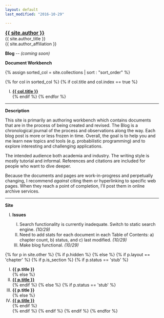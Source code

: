 ```yaml
---
layout: default
last_modified: "2016-10-29"

---
```

<style type="text/css">
ol li {
text-align:left;
list-style-type: upper-roman
}
ol li ol li {
text-align:left;
list-style-type: decimal;
}
</style>


<div class = "author-block">
<a href="{{ site.author_url }}" target="_blank" style="font-weight: bold;font-size:120%;">{{ site.author }}</a><br>
{{ site.author_title }}<br>
{{ site.author_affiliation }}<br>
</div>

**Blog<!--(/blog/index.html)-->** -- *(coming soon)*


**Document Workbench**

{% assign sorted_col = site.collections | sort : "sort_order" %}

{% for col in sorted_col %}
{% if col.title and col.index == true %}
1. **<a class="chapter-link" href="/{{ col.label }}/index.html" target="_blank">{{ col.title }}</a>**<br>
{% endif %}
{% endfor %}

____

**Description**

This site is primarily an authoring workbench which contains documents that are in the process of being created and revised. The Blog is a chronological journal of the process and observations along the way. Each blog post is more or less frozen in time. Overall, the goal is to help you and me learn new topics and tools (e.g. probabilistic programming) and to explore interesting and challenging applications. 

The intended audience both academia and industry.  The writing style is mostly tutorial and informal. References and citations are included for people who want to dive deeper. 

Because the documents and pages are work-in-progress and perpetually changing, I recommend *against* citing them or hyperlinking to specific web pages.  When they reach a point of completion, I'll post them in online archive services.

____

**Site**

1. **Issues**

<ol class="note">
<ol>
<li>Search functionality is currently inadequate. Switch to static search engine. <em>(10/29)</em></li>
<li>Need to add stats for each document in each Table of Contents: a) chapter count, b) status, and c) last modified. <em>(10/29)</em></li>
<li>Make blog functional. <em>(10/29)</em></li>
</ol>
</ol>


{% for p in site.other %}
    {% if p.hidden %}
    {% else %}
        {% if p.layout == 'chapter' %}
            {% if p.is_section %}
                {% if p.status == 'stub' %}
1. **{{ p.title }}**<br>{% else %}
1. **<a class="chapter-link" href="{{ site.baseurl }}{{ p.url }}" target="_blank">{{ p.title }}</a>**<br>{% endif %}
            {% else %}
                {% if p.status == 'stub' %}
1. **{{ p.title }}**<br>{% else %}
1. **<a class="chapter-link" href="{{ site.baseurl }}{{ p.url }}" target="_blank">{{ p.title }}</a>**<br>{% endif %}     
            {% endif %}
        {% endif %}
    {% endif %}
{% endfor %}
